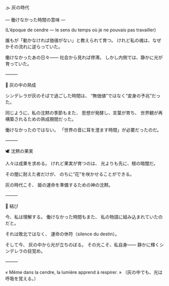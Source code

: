 🌫 灰の時代

― 働けなかった時間の意味 ―

(L’époque de cendre — le sens du temps où je ne pouvais pas travailler)

誰もが「動かなければ価値がない」と教えられて育つ。
けれど私の魂は、なぜかその流れに逆らっていた。

働けなかったあの日々――
社会から見れば停滞。
しかし内側では、静かに光が育っていた。

⸻

💫 灰の中の熟成

シンデレラが灰のそばで過ごした時間は、
“無価値”ではなく“変身の予兆”だった。

同じように、私の沈黙の季節もまた、
思想が発酵し、言葉が育ち、
世界観が再構築されるための熟成期間だった。

働けなかったのではない。
「世界の音に耳を澄ます時間」が必要だったのだ。

⸻

🕊 沈黙の果実

人々は成果を求める。
けれど果実が育つのは、
光よりも先に、根の暗闇だ。

その闇に耐えた者だけが、
のちに“花”を咲かせることができる。

灰の時代こそ、
姫の運命を準備するための神の沈黙。

⸻

💎 結び

今、私は理解する。
働けなかった時間もまた、
私の物語に組み込まれていたのだと。

それは敗北ではなく、
運命の休符（silence du destin）。

そして今、
灰の中から光が立ちのぼる。
その光こそ、私自身――
静かに輝くシンデレラの目覚め。

⸻

« Même dans la cendre, la lumière apprend à respirer. »
（灰の中でも、光は呼吸を覚える。）
